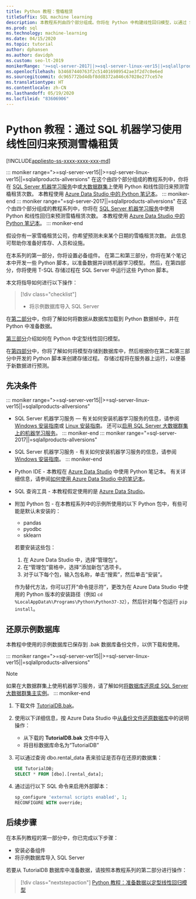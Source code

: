 ```yaml
---
title: Python 教程：雪橇租赁
titleSuffix: SQL machine learning
description: 本教程系列由四个部分组成。你将在 Python 中构建线性回归模型，以通过 SQL 机器学习预测雪橇租赁次数。
ms.prod: sql
ms.technology: machine-learning
ms.date: 04/15/2020
ms.topic: tutorial
author: dphansen
ms.author: davidph
ms.custom: seo-lt-2019
monikerRange: '>=sql-server-2017||>=sql-server-linux-ver15||=sqlallproducts-allversions'
ms.openlocfilehash: b34687440763f2c514016989542ae3f2d7c0e6ed
ms.sourcegitcommit: dc965772bd4dbf8dd8372a846c67028e277ce57e
ms.translationtype: HT
ms.contentlocale: zh-CN
ms.lasthandoff: 05/19/2020
ms.locfileid: "83606906"
---
```

# <a name="python-tutorial-predict-ski-rental-with-linear-regression-with-sql-machine-learning"></a>Python 教程：通过 SQL 机器学习使用线性回归来预测雪橇租赁
[!INCLUDE[appliesto-ss-xxxx-xxxx-xxx-md](../../includes/appliesto-ss-xxxx-xxxx-xxx-md.md)]

::: moniker range=">=sql-server-ver15||>=sql-server-linux-ver15||=sqlallproducts-allversions"
在这个由四个部分组成的教程系列中，你将在 [SQL Server 机器学习服务](../sql-server-machine-learning-services.md)中或[大数据群集](../../big-data-cluster/machine-learning-services.md)上使用 Python 和线性回归来预测雪橇租赁次数。 本教程使用 [Azure Data Studio 中的 Python 笔记本](../../azure-data-studio/sql-notebooks.md)。
::: moniker-end
::: moniker range="=sql-server-2017||=sqlallproducts-allversions"
在这个由四个部分组成的教程系列中，你将在 [SQL Server 机器学习服务](../sql-server-machine-learning-services.md)中使用 Python 和线性回归来预测雪橇租赁次数。 本教程使用 [Azure Data Studio 中的 Python 笔记本](../../azure-data-studio/sql-notebooks.md)。
::: moniker-end

假设你有一家雪橇租赁公司，你希望预测未来某个日期的雪橇租赁次数。 此信息可帮助你准备好库存、人员和设施。

在本系列的第一部分，你将设置必备组件。 在第二和第三部分，你将在某个笔记本中开发一些 Python 脚本，以准备数据并训练机器学习模型。 然后，在第四部分，你将使用 T-SQL 存储过程在 SQL Server 中运行这些 Python 脚本。

本文将指导如何进行以下操作：

> [!div class="checklist"]
> * 将示例数据库导入 SQL Server 

在[第二部分](python-ski-rental-linear-regression-prepare-data.md)中，你将了解如何将数据从数据库加载到 Python 数据帧中，并在 Python 中准备数据。

[第三部分](python-ski-rental-linear-regression-train-model.md)介绍如何在 Python 中定型线性回归模型。

在[第四部分](python-ski-rental-linear-regression-deploy-model.md)中，你将了解如何将模型存储到数据库中，然后根据你在第二和第三部分中开发的 Python 脚本来创建存储过程。 存储过程将在服务器上运行，以便基于新数据进行预测。

## <a name="prerequisites"></a>先决条件

::: moniker range=">=sql-server-ver15||>=sql-server-linux-ver15||=sqlallproducts-allversions"
* SQL Server 机器学习服务 — 有关如何安装机器学习服务的信息，请参阅 [Windows 安装指南](../install/sql-machine-learning-services-windows-install.md)或 [Linux 安装指南](../../linux/sql-server-linux-setup-machine-learning.md?toc=%2Fsql%2Fmachine-learning%2Ftoc.json)。 还可以[启用 SQL Server 大数据群集上的机器学习服务](../../big-data-cluster/machine-learning-services.md)。
::: moniker-end
::: moniker range="=sql-server-2017||=sqlallproducts-allversions"
* SQL Server 机器学习服务 - 有关如何安装机器学习服务的信息，请参阅 [Windows 安装指南](../install/sql-machine-learning-services-windows-install.md)。 
::: moniker-end

* Python IDE - 本教程在 [Azure Data Studio](../../azure-data-studio/what-is.md) 中使用 Python 笔记本。 有关详细信息，请参阅[如何使用 Azure Data Studio 中的笔记本](../../azure-data-studio/sql-notebooks.md)。

* SQL 查询工具 - 本教程假定使用的是 [Azure Data Studio](../../azure-data-studio/what-is.md)。

* 附加 Python 包 - 在本教程系列中的示例所使用的以下 Python 包中，有些可能是默认未安装的：

  * pandas
  * pyodbc
  * sklearn

  若要安装这些包：
  1. 在 Azure Data Studio 中，选择“管理包”。
  2. 在“管理包”窗格中，选择“添加新包”选项卡。
  3. 对于以下每个包，输入包名称，单击“搜索”，然后单击“安装”。

  作为替代方法，你可以打开“命令提示符”，更改为在 Azure Data Studio 中使用的 Python 版本的安装路径（例如 `cd %LocalAppData%\Programs\Python\Python37-32`），然后针对每个包运行 `pip install`。

## <a name="restore-the-sample-database"></a>还原示例数据库

本教程中使用的示例数据库已保存到 .bak 数据库备份文件，以供下载和使用。

::: moniker range=">=sql-server-ver15||>=sql-server-linux-ver15||=sqlallproducts-allversions"
> [!NOTE]
> 如果在大数据群集上使用机器学习服务，请了解如何[将数据库还原成 SQL Server 大数据群集主实例](../../big-data-cluster/data-ingestion-restore-database.md)。
::: moniker-end

1. 下载文件 [TutorialDB.bak](https://sqlchoice.blob.core.windows.net/sqlchoice/static/TutorialDB.bak)。

1. 使用以下详细信息，按 Azure Data Studio 中[从备份文件还原数据库](../../azure-data-studio/tutorial-backup-restore-sql-server.md#restore-a-database-from-a-backup-file)中的说明操作：

   * 从下载的 **TutorialDB.bak** 文件中导入
   * 将目标数据库命名为“TutorialDB”

1. 可以通过查询 dbo.rental_data 表来验证是否存在还原的数据集：

   ```sql
   USE TutorialDB;
   SELECT * FROM [dbo].[rental_data];
   ```

1. 通过运行以下 SQL 命令来启用外部脚本：

    ```sql
    sp_configure 'external scripts enabled', 1;
    RECONFIGURE WITH override;
    ```

## <a name="next-steps"></a>后续步骤

在本系列教程的第一部分中，你已完成以下步骤：

* 安装必备组件
* 将示例数据库导入 SQL Server

若要从 TutorialDB 数据库中准备数据，请按照本教程系列的第二部分进行操作：

> [!div class="nextstepaction"]
> [Python 教程：准备数据以定型线性回归模型](python-ski-rental-linear-regression-prepare-data.md)